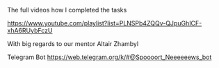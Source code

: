 The full videos how I completed the tasks 

https://www.youtube.com/playlist?list=PLNSPb4ZQQv-QJpuGhICF-xhA6RUybFczU

With big regards to our mentor Altair Zhambyl

Telegram Bot
https://web.telegram.org/k/#@Spoooort_Neeeeeews_bot

